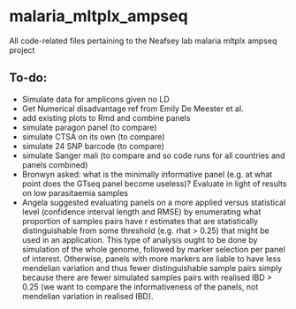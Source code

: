 # malaria_mltplx_ampseq
All code-related files pertaining to the Neafsey lab malaria mltplx ampseq project

## To-do:
- Simulate data for amplicons given no LD
- Get Numerical disadvantage ref from Emily De Meester et al.
- add existing plots to Rmd and combine panels
- simulate paragon panel (to compare)
- simulate CTSA on its own (to compare)
- simulate 24 SNP barcode (to compare)
- simulate Sanger mali (to compare and so code runs for all countries and panels combined)
- Bronwyn asked: what is the minimally informative panel (e.g. at what point does the GTseq panel become useless)? Evaluate in light of results on low parasitaemia samples
- Angela suggested evaluating panels on a more applied versus statistical level (confidence interval length and RMSE) by enumerating what proportion of samples pairs have r estimates that are statistically distinguishable from some threshold (e.g. rhat > 0.25) that might be used in an application. This type of analysis ought to be done by simulation of the whole genome, followed by marker selection per panel of interest. Otherwise, panels with more markers are liable to have less mendelian variation and thus fewer distinguishable sample pairs simply because there are fewer simulated samples pairs with realised IBD > 0.25 (we want to compare the informativeness of the panels, not mendelian variation in realised IBD).



